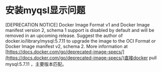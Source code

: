 # 安装myqsl显示问题

\[DEPRECATION NOTICE] Docker Image Format v1 and Docker Image manifest version 2, schema 1 support is disabled by default and will be removed in an upcoming release. Suggest the author of docker.io/library/mysql:5.7.11 to upgrade the image to the OCI Format or Docker Image manifest v2, schema 2. More information at [https://docs.docker.com/go/deprecated-image-specs/](https://docs.docker.com/go/deprecated-image-specs/)直接docker pull mysql:5.7.11 ，主要版本匹配。

